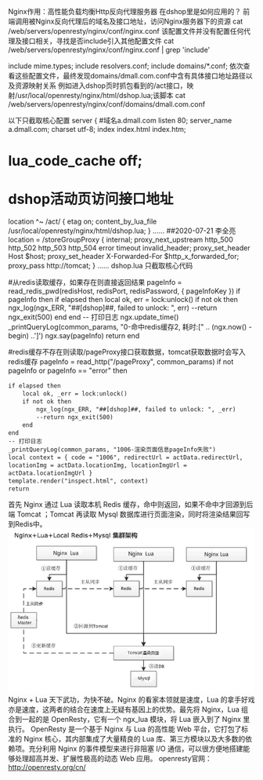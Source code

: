 Nginx作用：高性能负载均衡Http反向代理服务器
在dshop里是如何应用的？
前端调用被Nginx反向代理后的域名及接口地址，访问Nginx服务器下的资源
cat /web/servers/openresty/nginx/conf/nginx.conf
该配置文件并没有配置任何代理及接口相关，寻找是否include引入其他配置文件
cat /web/servers/openresty/nginx/conf/nginx.conf | grep 'include'

include       mime.types;
        include resolvers.conf;
include domains/*.conf;
依次查看这些配置文件，最终发现domains/dmall.com.conf中含有具体接口地址路径以及资源映射关系
例如进入dshop页时抓包看到的/act接口，映射/usr/local/openresty/nginx/html/dshop.lua;该脚本
cat /web/servers/openresty/nginx/conf/domains/dmall.com.conf

以下只截取核心配置
server
{
#域名a.dmall.com
 listen 80;
 server_name a.dmall.com;
 charset utf-8;
 index index.html index.htm;
 # lua_code_cache off;
 # dshop活动页访问接口地址
 location ^~ /act/ {
 etag on;
 content_by_lua_file /usr/local/openresty/nginx/html/dshop.lua;
 }
......
 ##2020-07-21 李全亮
 location = /storeGroupProxy {
 internal;
 proxy_next_upstream http_500 http_502 http_503 http_504 error timeout invalid_header;
 proxy_set_header Host $host;
 proxy_set_header X-Forwarded-For $http_x_forwarded_for;
 proxy_pass http://tomcat;
 }
......
dshop.lua
只截取核心代码

#从redis读取缓存，如果存在则直接返回结果
pageInfo = read_redis_pwd(redisHost, redisPort, redisPassword, { pageInfoKey })
if pageInfo then
    if elapsed then
        local ok, err = lock:unlock()
        if not ok then
            ngx_log(ngx_ERR, "##[dshop]##, failed to unlock: ", err)
            --return ngx_exit(500)
        end
    end
    -- 打印日志
    ngx.update_time()
    _printQueryLog(common_params, "0-命中redis缓存2, 耗时:[" .. (ngx.now() - begin) ..']')
    ngx.say(pageInfo)
    return
end

#redis缓存不存在则读取/pageProxy接口获取数据，tomcat获取数据时会写入redis缓存
pageInfo = read_http("/pageProxy", common_params)
if not pageInfo or pageInfo == "error" then

    if elapsed then
        local ok, _err = lock:unlock()
        if not ok then
            ngx_log(ngx_ERR, "##[dshop]##, failed to unlock: ", _err)
            --return ngx_exit(500)
        end
    end
    -- 打印日志
    _printQueryLog(common_params, "1006-渲染页面信息pageInfo失败")
    local context = { code = "1006", redirectUrl = actData.redirectUrl, locationImg = actData.locationImg, locationImgUrl = actData.locationImgUrl }
    template.render("inspect.html", context)
    return
首先 Nginx 通过 Lua 读取本机 Redis 缓存，命中则返回，如果不命中才回源到后端 Tomcat ；Tomcat 再读取 Mysql 数据库进行页面渲染，同时将渲染结果回写到Redis中。
![图片1](dshop.png "dshop")
Nginx + Lua 天下武功，为快不破。Nginx 的看家本领就是速度，Lua 的拿手好戏亦是速度，这两者的结合在速度上无疑有基因上的优势。最先将 Nginx，Lua 组合到一起的是 OpenResty，它有一个 ngx_lua 模块，将 Lua 嵌入到了 Nginx 里执行。
OpenResty 是一个基于 Nginx 与 Lua 的高性能 Web 平台，它打包了标准的 Nginx 核心，其内部集成了大量精良的 Lua 库、第三方模块以及大多数的依赖项。充分利用 Nginx 的事件模型来进行非阻塞 I/O 通信，可以很方便地搭建能够处理超高并发、扩展性极高的动态 Web 应用。
openresty官网：http://openresty.org/cn/

